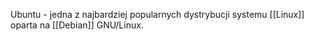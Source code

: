 Ubuntu - jedna z najbardziej popularnych dystrybucji systemu [[Linux]] oparta na [[Debian]] GNU/Linux.